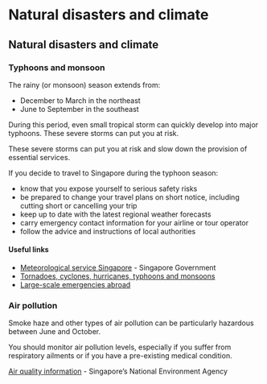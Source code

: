 # Natural disasters and climate

## Natural disasters and climate

### Typhoons and monsoon

The rainy (or monsoon) season extends from:

* December to March in the northeast
* June to September in the southeast

During this period, even small tropical storm can quickly develop into major typhoons. These severe storms can put you at risk.

These severe storms can put you at risk and slow down the provision of essential services.

If you decide to travel to Singapore during the typhoon season:

* know that you expose yourself to serious safety risks
* be prepared to change your travel plans on short notice, including cutting short or cancelling your trip
* keep up to date with the latest regional weather forecasts
* carry emergency contact information for your airline or tour operator
* follow the advice and instructions of local authorities

#### Useful links

* [Meteorological service Singapore](http://www.weather.gov.sg/home/) - Singapore Government
* [Tornadoes, cyclones, hurricanes, typhoons and monsoons](https://travel.gc.ca/travelling/health-safety/hurricanes-typhoons-cyclones-monsoons)
* [Large-scale emergencies abroad](https://travel.gc.ca/assistance/emergency-info/large-scale-emergencies-abroad)

### Air pollution

Smoke haze and other types of air pollution can be particularly hazardous between June and October.

You should monitor air pollution levels, especially if you suffer from respiratory ailments or if you have a pre-existing medical condition.

[Air quality information](https://www.haze.gov.sg/) - Singapore’s National Environment Agency